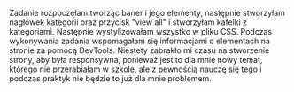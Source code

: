 Zadanie rozpoczęłam tworząc baner i jego elementy, następnie stworzyłam nagłówek kategorii oraz przycisk "view all" i stworzyłam kafelki z kategoriami. Następnie wystylizowałam wszystko w pliku CSS. Podczas wykonywania zadania wspomagałam się informacjami o elementach na stronie za pomocą DevTools. Niestety zabrakło mi czasu na stworzenie strony, aby była responsywna, ponieważ jest to dla mnie nowy temat, którego nie przerabiałam w szkole, ale z pewnością nauczę się tego i podczas praktyk nie będzie to już dla mnie problemem.
